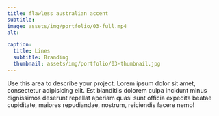 ```yaml
---
title: flawless australian accent
subtitle: 
image: assets/img/portfolio/03-full.mp4
alt: 

caption:
  title: Lines
  subtitle: Branding
  thumbnail: assets/img/portfolio/03-thumbnail.jpg
---
```

Use this area to describe your project. Lorem ipsum dolor sit amet, consectetur adipisicing elit. Est blanditiis dolorem culpa incidunt minus dignissimos deserunt repellat aperiam quasi sunt officia expedita beatae cupiditate, maiores repudiandae, nostrum, reiciendis facere nemo!



